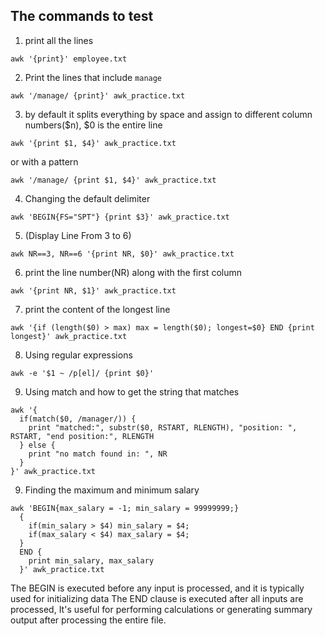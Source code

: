 ## The commands to test
1. print all the lines
```
awk '{print}' employee.txt
```

2. Print the lines that include `manage`
```
awk '/manage/ {print}' awk_practice.txt
```

3. by default it splits everything by space and assign to different column numbers($n), $0 is the entire line
```
awk '{print $1, $4}' awk_practice.txt
```
or with a pattern
```
awk '/manage/ {print $1, $4}' awk_practice.txt
```
4. Changing the default delimiter
```
awk 'BEGIN{FS="SPT"} {print $3}' awk_practice.txt
```
5. (Display Line From 3 to 6)  
```
awk NR==3, NR==6 '{print NR, $0}' awk_practice.txt
```
6. print the line number(NR) along with the first column 
```
awk '{print NR, $1}' awk_practice.txt
```
7. print the content of the longest line
```
awk '{if (length($0) > max) max = length($0); longest=$0} END {print longest}' awk_practice.txt
```
8. Using regular expressions
```
awk -e '$1 ~ /p[el]/ {print $0}'
```
9. Using match and how to get the string that matches
```
awk '{
  if(match($0, /manager/)) {
    print "matched:", substr($0, RSTART, RLENGTH), "position: ", RSTART, "end position:", RLENGTH
  } else {
    print "no match found in: ", NR
  }
}' awk_practice.txt
```
9. Finding the maximum and minimum salary
```
awk 'BEGIN{max_salary = -1; min_salary = 99999999;}
  {
    if(min_salary > $4) min_salary = $4;
    if(max_salary < $4) max_salary = $4;
  }
  END { 
    print min_salary, max_salary
  }' awk_practice.txt
```
The BEGIN is executed before any input is processed, and it is typically used for initializing data
The END clause is executed after all inputs are processed, ​​It's useful for performing calculations or generating summary output after processing the entire file.

